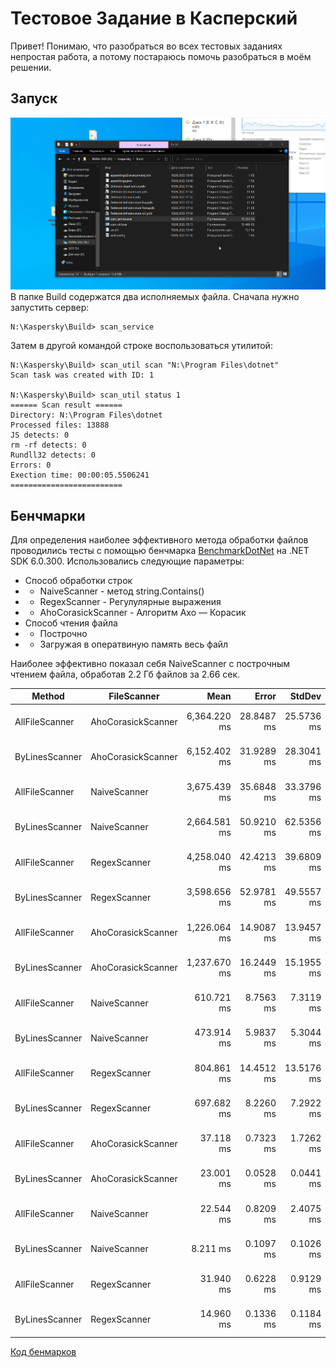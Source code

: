 # Тестовое Задание в Касперский
Привет! Понимаю, что разобраться во всех тестовых заданиях непростая работа, а потому постараюсь помочь разобраться в моём решении.

## Запуск
![Show](https://github.com/MrVonny/Kaspersky_Test_Defender/blob/master/Imgs/ShowRun.gif)
В папке Build содержатся два исполняемых файла. 
Сначала нужно запустить сервер:

    N:\Kaspersky\Build> scan_service

Затем в другой командой строке воспользоваться утилитой:

    N:\Kaspersky\Build> scan_util scan "N:\Program Files\dotnet"
    Scan task was created with ID: 1
    
    N:\Kaspersky\Build> scan_util status 1
    ====== Scan result ======
    Directory: N:\Program Files\dotnet
    Processed files: 13888
    JS detects: 0
    rm -rf detects: 0
    Rundll32 detects: 0
    Errors: 0
    Exection time: 00:00:05.5506241
    =========================

## Бенчмарки
Для определения наиболее эффективного метода обработки файлов проводились тесты с помощью бенчмарка [BenchmarkDotNet](https://benchmarkdotnet.org/articles/overview.html) на .NET SDK 6.0.300. Использовались следующие параметры:
- Способ обработки строк
- - NaiveScanner - метод string.Contains()
- - RegexScanner - Регулулярные выражения
- - AhoCorasickScanner - Алгоритм Ахо — Корасик
- Способ чтения файла
- - Построчно
- - Загружая в оператвиную память весь файл

Наиболее эффективно показал себя NaiveScanner с построчным чтением файла, обработав 2.2 Гб файлов за 2.66 сек.

|         Method |        FileScanner |         Mean |      Error |     StdDev |              Files |
|--------------- |------------------- |-------------:|-----------:|-----------:|------------------- |
| AllFileScanner | AhoCorasickScanner | 6,364.220 ms | 28.8487 ms | 25.5736 ms | 67683 (2258,33 MB) |
| ByLinesScanner | AhoCorasickScanner | 6,152.402 ms | 31.9289 ms | 28.3041 ms | 67683 (2258,33 MB) |
| AllFileScanner | NaiveScanner       | 3,675.439 ms | 35.6848 ms | 33.3796 ms | 67683 (2258,33 MB) |
| ByLinesScanner | NaiveScanner       | 2,664.581 ms | 50.9210 ms | 62.5356 ms | 67683 (2258,33 MB) |
| AllFileScanner | RegexScanner       | 4,258.040 ms | 42.4213 ms | 39.6809 ms | 67683 (2258,33 MB) |
| ByLinesScanner | RegexScanner       | 3,598.656 ms | 52.9781 ms | 49.5557 ms | 67683 (2258,33 MB) |
| AllFileScanner | AhoCorasickScanner | 1,226.064 ms | 14.9087 ms | 13.9457 ms |   2274 (477,08 MB) |
| ByLinesScanner | AhoCorasickScanner | 1,237.670 ms | 16.2449 ms | 15.1955 ms |   2274 (477,08 MB) |
| AllFileScanner | NaiveScanner       |   610.721 ms |  8.7563 ms |  7.3119 ms |   2274 (477,08 MB) |
| ByLinesScanner | NaiveScanner       |   473.914 ms |  5.9837 ms |  5.3044 ms |   2274 (477,08 MB) |
| AllFileScanner | RegexScanner       |   804.861 ms | 14.4512 ms | 13.5176 ms |   2274 (477,08 MB) |
| ByLinesScanner | RegexScanner       |   697.682 ms |  8.2260 ms |  7.2922 ms |   2274 (477,08 MB) |
| AllFileScanner | AhoCorasickScanner |    37.118 ms |  0.7323 ms |  1.7262 ms |      60 (27,19 MB) |
| ByLinesScanner | AhoCorasickScanner |    23.001 ms |  0.0528 ms |  0.0441 ms |      60 (27,19 MB) |
| AllFileScanner | NaiveScanner       |    22.544 ms |  0.8209 ms |  2.4075 ms |      60 (27,19 MB) |
| ByLinesScanner | NaiveScanner       |     8.211 ms |  0.1097 ms |  0.1026 ms |      60 (27,19 MB) |
| AllFileScanner | RegexScanner       |    31.940 ms |  0.6228 ms |  0.9129 ms |      60 (27,19 MB) |
| ByLinesScanner | RegexScanner       |    14.960 ms |  0.1336 ms |  0.1184 ms |      60 (27,19 MB) |

[Код бенмарков](/Defender.Tests.Benchmark/FileScanBenchmark.cs)
